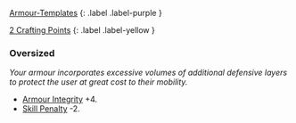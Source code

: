 
[Armour-Templates](Game/Armour-Templates)
{: .label .label-purple }

[2 Crafting Points](Game/Designing-Weapons#Crafting%20Points)
{: .label .label-yellow }
### Oversized
*Your armour incorporates excessive volumes of additional defensive layers to protect the user at great cost to their mobility.*
* [Armour Integrity](Game/Core/Armour#Armour%20Integrity) +4. 
* [Skill Penalty](Game/Core/Armour#Skill%20Penalty) -2.